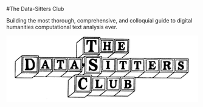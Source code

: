 #The Data-Sitters Club

Building the most thorough, comprehensive, and colloquial guide to digital humanities computational text analysis ever.

![](/dsclogo.png)

